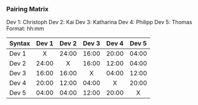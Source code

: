 ### Pairing Matrix
Dev 1: Christoph
Dev 2: Kai
Dev 3: Katharina
Dev 4: Philipp
Dev 5: Thomas
Format: hh:mm

| Syntax      | Dev 1 | Dev 2 | Dev 3 | Dev 4 | Dev 5 |
| :---        | :---: | :---: | :---: | :---: | :---: | 
| Dev 1       | X     | 24:00 | 16:00 | 20:00 | 04:00 |
| Dev 2       | 24:00 | X     | 16:00 | 12:00 | 04:00 |
| Dev 3       | 16:00 | 16:00 | X     | 04:00 | 12:00 |
| Dev 4       | 20:00 | 12:00 | 04:00 | X     | 20:00 |
| Dev 5       | 04:00 | 04:00 | 12:00 | 20:00 | X     |
